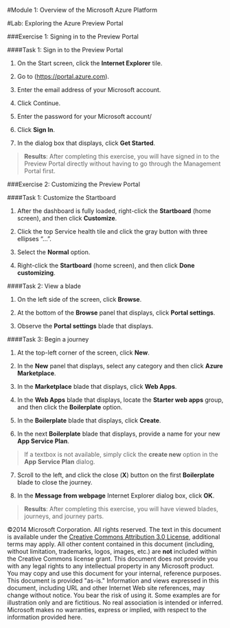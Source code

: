 #Module 1: Overview of the Microsoft Azure Platform

#Lab: Exploring the Azure Preview Portal

###Exercise 1: Signing in to the Preview Portal

####Task 1: Sign in to the Preview Portal

1.	On the Start screen, click the **Internet Explorer** tile.

2.	Go to (https://portal.azure.com).

3.	Enter the email address of your Microsoft account.

4.	Click Continue.

5.	Enter the password for your Microsoft account/

6.	Click **Sign In**.

7.	In the dialog box that displays, click **Get Started**.

>**Results**: After completing this exercise, you will have signed in to the Preview Portal directly without having to go through the Management Portal first.

###Exercise 2: Customizing the Preview Portal

####Task 1: Customize the Startboard

1.	After the dashboard is fully loaded, right-click the **Startboard** (home screen), and then click **Customize**.

2.	Click the top Service health tile and click the gray button with three ellipses “…”.

3.	Select the **Normal** option.

4.	Right-click the **Startboard** (home screen), and then click **Done customizing**.

####Task 2: View a blade

1.	On the left side of the screen, click **Browse**.

2.	At the bottom of the **Browse** panel that displays, click **Portal settings**.

3.	Observe the **Portal settings** blade that displays.

####Task 3: Begin a journey

1.	At the top-left corner of the screen, click **New**.

2.	In the **New** panel that displays, select any category and then click **Azure Marketplace**.

3.	In the **Marketplace** blade that displays, click **Web Apps**.

4.	In the **Web Apps** blade that displays, locate the **Starter web apps** group, and then click the **Boilerplate** option.

5.	In the **Boilerplate** blade that displays, click **Create**.

6.	In the next **Boilerplate** blade that displays, provide a name for your new **App Service Plan**.

  > If a textbox is not available, simply click the **create new** option in the **App Service Plan** dialog.

7. Scroll to the left, and click the close (**X**) button on the first **Boilerplate** blade to close the journey.

8.	In the **Message from webpage** Internet Explorer dialog box, click **OK**.

> **Results**: After completing this exercise, you will have viewed blades, journeys, and journey parts.

©2014 Microsoft Corporation. All rights reserved.  The text in this document is available under the [Creative Commons Attribution 3.0 License](https://creativecommons.org/licenses/by/3.0/legalcode "Creative Commons Attribution 3.0 License"), additional terms may apply.  All other content contained in this document (including, without limitation, trademarks, logos, images, etc.) are **not** included within the Creative Commons license grant.  This document does not provide you with any legal rights to any intellectual property in any Microsoft product. You may copy and use this document for your internal, reference purposes.  
This document is provided "as-is." Information and views expressed in this document, including URL and other Internet Web site references, may change without notice. You bear the risk of using it. Some examples are for illustration only and are fictitious. No real association is intended or inferred. Microsoft makes no warranties, express or implied, with respect to the information provided here.  
